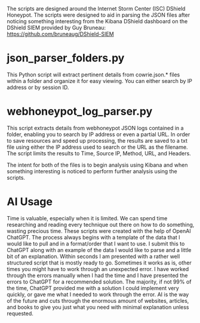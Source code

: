 The scripts are designed around the Internet Storm Center (ISC) DShield Honeypot.  The scripts were designed to aid in parsing the JSON files after noticing something interesting from the Kibana DShield dashboard on the DShield SIEM provided by Guy Bruneau: https://github.com/bruneaug/DShield-SIEM

# json_parser_folders.py
This Python script will extract pertinent details from cowrie.json.* files within a folder and organize it for easy viewing. You can either search by IP address or by session ID.

# webhoneypot_log_parser.py
This script extracts details from webhoneypot JSON logs contained in a folder, enabling you to search by IP address or even a partial URL.  In order to save resources and speed up processing, the results are saved to a txt file using either the IP address used to search or the URL as the filename.  The script limits the results to Time, Source IP, Method, URL, and Headers.  

The intent for both of the files is to begin analysis using Kibana and when something interesting is noticed to perform further analysis using the scripts.

# AI Usage
Time is valuable, especially when it is limited.  We can spend time researching and reading every technique out there on how to do something, wasting precious time.  These scripts were created with the help of OpenAI ChatGPT.  The process always begins with a template of the data that I would like to pull and in a format/order that I want to use.  I submit this to ChatGPT along with an example of the data I would like to parse and a little bit of an explanation.  Within seconds I am presented with a rather well structured script that is mostly ready to go.  Sometimes it works as is, other times you might have to work through an unexpected error.  I have worked through the errors manually when I had the time and I have presented the errors to ChatGPT for a recommended solution.  The majority, if not 99% of the time, ChatGPT provided me with a solution I could implement very quickly, or gave me what I needed to work through the error.  AI is the way of the future and cuts through the enormous amount of websites, articles, and books to give you just what you need with minimal explanation unless requested.
